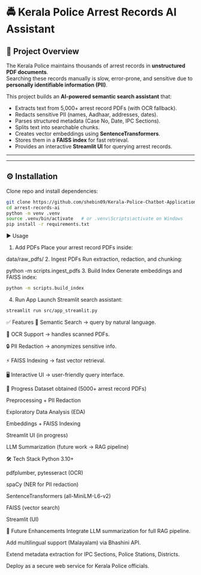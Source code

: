 # 🚔 Kerala Police Arrest Records AI Assistant

## 📌 Project Overview
The Kerala Police maintains thousands of arrest records in **unstructured PDF documents**.  
Searching these records manually is slow, error-prone, and sensitive due to **personally identifiable information (PII)**.  

This project builds an **AI-powered semantic search assistant** that:
- Extracts text from 5,000+ arrest record PDFs (with OCR fallback).
- Redacts sensitive PII (names, Aadhaar, addresses, dates).
- Parses structured metadata (Case No, Date, IPC Sections).
- Splits text into searchable chunks.
- Creates vector embeddings using **SentenceTransformers**.
- Stores them in a **FAISS index** for fast retrieval.
- Provides an interactive **Streamlit UI** for querying arrest records.

---

---

## ⚙️ Installation
Clone repo and install dependencies:
```bash
git clone https://github.com/shebin09/Kerala-Police-Chatbot-Application-arrest-records-
cd arrest-records-ai
python -m venv .venv
source .venv/bin/activate   # or .venv\Scripts\activate on Windows
pip install -r requirements.txt
```
▶️ Usage
1. Add PDFs
Place your arrest record PDFs inside:


data/raw_pdfs/
2. Ingest PDFs
Run extraction, redaction, and chunking:



python -m scripts.ingest_pdfs
3. Build Index
Generate embeddings and FAISS index:


```bash
python -m scripts.build_index
```
4. Run App
Launch Streamlit search assistant:


```bash
streamlit run src/app_streamlit.py
```
✅ Features
🔎 Semantic Search → query by natural language.

📖 OCR Support → handles scanned PDFs.

🔒 PII Redaction → anonymizes sensitive info.

⚡ FAISS Indexing → fast vector retrieval.

🖥️ Interactive UI → user-friendly query interface.

📌 Progress
 Dataset obtained (5000+ arrest record PDFs)

 Preprocessing + PII Redaction

 Exploratory Data Analysis (EDA)

 Embeddings + FAISS Indexing

 Streamlit UI (in progress)

 LLM Summarization (future work → RAG pipeline)

🛠️ Tech Stack
Python 3.10+

pdfplumber, pytesseract (OCR)

spaCy (NER for PII redaction)

SentenceTransformers (all-MiniLM-L6-v2)

FAISS (vector search)

Streamlit (UI)

🚀 Future Enhancements
Integrate LLM summarization for full RAG pipeline.

Add multilingual support (Malayalam) via Bhashini API.

Extend metadata extraction for IPC Sections, Police Stations, Districts.

Deploy as a secure web service for Kerala Police officials.
